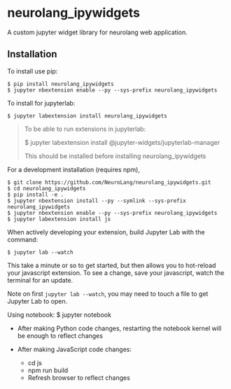 neurolang_ipywidgets
===============================

A custom jupyter widget library for neurolang web application.

Installation
------------

To install use pip:

    $ pip install neurolang_ipywidgets
    $ jupyter nbextension enable --py --sys-prefix neurolang_ipywidgets

To install for jupyterlab:

    $ jupyter labextension install neurolang_ipywidgets
	
> To be able to run extensions in jupyterlab:
>
>    $ jupyter labextension install @jupyter-widgets/jupyterlab-manager
>
> This should be installed before installing neurolang_ipywidgets

For a development installation (requires npm),

    $ git clone https://github.com/NeuroLang/neurolang_ipywidgets.git
    $ cd neurolang_ipywidgets
    $ pip install -e .
    $ jupyter nbextension install --py --symlink --sys-prefix neurolang_ipywidgets
    $ jupyter nbextension enable --py --sys-prefix neurolang_ipywidgets
    $ jupyter labextension install js

When actively developing your extension, build Jupyter Lab with the command:

    $ jupyter lab --watch
	
This take a minute or so to get started, but then allows you to hot-reload your javascript extension.
To see a change, save your javascript, watch the terminal for an update.

Note on first `jupyter lab --watch`, you may need to touch a file to get Jupyter Lab to open.

Using notebook:
	$ jupyter notebook
	
- After making Python code changes, restarting the notebook kernel will be enough to reflect changes
- After making JavaScript code changes:

   * cd js
   * npm run build
   * Refresh browser to reflect changes

